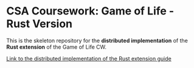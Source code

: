 # CSA Coursework: Game of Life - Rust Version

This is the skeleton repository for the **distributed implementation** of the **Rust extension** of the Game of Life CW.

[Link to the distributed implementation of the Rust extension guide](https://uob-csa.github.io/gol-docs/rust/distributed)
